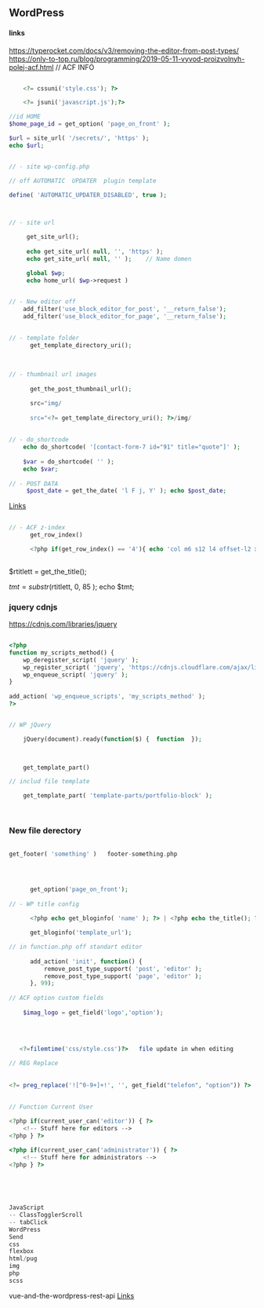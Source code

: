 ## WordPress

<!--![](../../img/)-->
#### links
https://typerocket.com/docs/v3/removing-the-editor-from-post-types/
https://only-to-top.ru/blog/programming/2019-05-11-vyvod-proizvolnyh-polej-acf.html // ACF INFO

```php

    <?= cssuni('style.css'); ?>

    <?= jsuni('javascript.js');?>

```

```php
//id HOME 
$home_page_id = get_option( 'page_on_front' );

$url = site_url( '/secrets/', 'https' ); 
echo $url;


// - site wp-config.php

// off AUTOMATIC  UPDATER  plugin template 

define( 'AUTOMATIC_UPDATER_DISABLED', true );



// - site url

     get_site_url(); 
     
     echo get_site_url( null, '', 'https' );
     echo get_site_url( null, '' );    // Name domen

     global $wp;
     echo home_url( $wp->request )
     

// - New editor off
    add_filter('use_block_editor_for_post', '__return_false');
    add_filter('use_block_editor_for_page', '__return_false');

      
// - template folder
      get_template_directory_uri();
      
      
      
// - thumbnail url images
         
      get_the_post_thumbnail_url();

      src="img/
      
      src="<?= get_template_directory_uri(); ?>/img/
      
      
// - do_shortcode
    echo do_shortcode( '[contact-form-7 id="91" title="quote"]' );
        
    $var = do_shortcode( '' );
    echo $var;
     
// - POST DATA
     $post_date = get_the_date( 'l F j, Y' ); echo $post_date;   
```
[Links](https://github.com/Fobiya/MD-MANUAL/tree/master/php/date)
```php
  
// - ACF z-index
      get_row_index()

      <?php if(get_row_index() == '4'){ echo 'col m6 s12 l4 offset-l2 xl4 offset-xl2'; }else{ echo 'col m6 s12 l4 xl4'; } ?>
      
```

$rtitlett = get_the_title(); 
               
$tmt = substr($rtitlett, 0, 85 );
echo $tmt;


### jquery cdnjs

https://cdnjs.com/libraries/jquery

```php

<?php
function my_scripts_method() {
    wp_deregister_script( 'jquery' );
    wp_register_script( 'jquery', 'https://cdnjs.cloudflare.com/ajax/libs/jquery/3.6.0/jquery.min.js');
    wp_enqueue_script( 'jquery' );
}    
 
add_action( 'wp_enqueue_scripts', 'my_scripts_method' );
?>


// WP jQuery

    jQuery(document).ready(function($) {  function  });

```
```php

      
    get_template_part()

// includ file template

    get_template_part( 'template-parts/portfolio-block' );
   
      
```
### New file derectory 

```php  
      
get_footer( 'something' )   footer-something.php
      
```

```php


      get_option('page_on_front'); 
      
// - WP title config
     
      <?php echo get_bloginfo( 'name' ); ?> | <?php echo the_title(); ?>

      get_bloginfo('template_url');

// in function.php off standart editor
     
      add_action( 'init', function() {
          remove_post_type_support( 'post', 'editor' );
          remove_post_type_support( 'page', 'editor' );
      }, 99);
      
// ACF option custom fields
   
    $imag_logo = get_field('logo','option'); 
    
    
    
    
   <?=filemtime('css/style.css')?>   file update in when editing

// REG Replace
  
      
<?= preg_replace('![^0-9+]+!', '', get_field("telefon", "option")) ?>
                 

// Function Current User
                 
<?php if(current_user_can('editor')) { ?> 
    <!-- Stuff here for editors -->
<?php } ?>

<?php if(current_user_can('administrator')) { ?>
    <!-- Stuff here for administrators -->
<?php } ?>
                 
                 
                  
```


```php

JavaScript
-- ClassTogglerScroll
-- tabClick
WordPress
Send
css
flexbox
html/pug
img
php
scss

```

vue-and-the-wordpress-rest-api [Links](http://bionicteaching.com/vue-and-the-wordpress-rest-api/)
